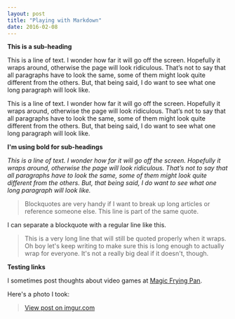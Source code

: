```yaml
---
layout: post
title: "Playing with Markdown"
date: 2016-02-08
---
```


**This is a sub-heading**

This is a line of text. I wonder how far it will go off the screen. Hopefully it wraps around, otherwise the page will look ridiculous. That’s not to say that all paragraphs have to look the same, some of them might look quite different from the others. But, that being said, I do want to see what one long paragraph will look like.

This is a line of text. I wonder how far it will go off the screen. Hopefully it wraps around, otherwise the page will look ridiculous. That’s not to say that all paragraphs have to look the same, some of them might look quite different from the others. But, that being said, I do want to see what one long paragraph will look like.

**I'm using bold for sub-headings**

*This is a line of text. I wonder how far it will go off the screen. Hopefully it wraps around, otherwise the page will look ridiculous. That’s not to say that all paragraphs have to look the same, some of them might look quite different from the others. But, that being said, I do want to see what one long paragraph will look like.*

> Blockquotes are very handy if I want to break up long articles or reference someone else.
> This line is part of the same quote.

I can separate a blockquote with a regular line like this.

> This is a very long line that will still be quoted properly when it wraps. Oh boy let's keep writing to make sure this is long enough to actually wrap for everyone. It's not a really big deal if it doesn't, though.

**Testing links**

I sometimes post thoughts about video games at [Magic Frying Pan](http://magicfryingpan.com).

Here's a photo I took:
<blockquote class="imgur-embed-pub" lang="en" data-id="BCIJvfM"><a href="//imgur.com/BCIJvfM">View post on imgur.com</a></blockquote><script async src="//s.imgur.com/min/embed.js" charset="utf-8"></script>

